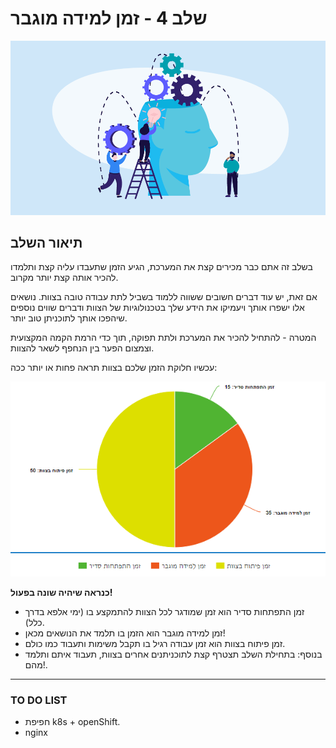 # שלב 4 - זמן למידה מוגבר

![Learning](../Pictures/learning.webp)

## תיאור השלב

בשלב זה אתם כבר מכירים קצת את המערכת, הגיע הזמן שתעבדו עליה קצת ותלמדו להכיר אותה קצת יותר מקרוב.

אם זאת, יש עוד דברים חשובים ששווה ללמוד בשביל לתת עבודה טובה בצוות. נושאים אלו ישפרו אותך ויעמיקו את הידע שלך בטכנולוגיות של הצוות ודברים שווים נוספים שיהפכו אותך לתוכניתן טוב יותר.

המטרה - להתחיל להכיר את המערכת ולתת תפוקה, תוך כדי הרמת הקמה המקצועית וצמצום הפער בין הנחפף לשאר להצוות.

עכשיו חלוקת הזמן שלכם בצוות תראה פחות או יותר ככה:

![חלוקת זמן](../Pictures/workTimePie.png)

**כנראה שיהיה שונה בפעול!**

- זמן התפתחות סדיר הוא זמן שמודגר לכל הצוות להתמקצע בו (ימי אלפא בדרך כלל).
- זמן למידה מוגבר הוא הזמן בו תלמד את הנושאים מכאן!
- זמן פיתוח בצוות הוא זמן עבודה רגיל בו תקבל משימות ותעבוד כמו כולם.
- בנוסף: בתחילת השלב תצטרף קצת לתוכניתנים אחרים בצוות, תעבוד איתם ותלמד מהם!.

---

### TO DO LIST

- חפיפת k8s + openShift.
- nginx
